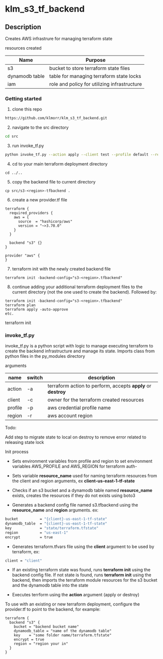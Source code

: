 # klm_s3_tf_backend

## Description

Creates AWS infrastrure for managing terraform state

resources created

| Name | Purpose |
|------|---------|
| s3 | bucket to store terraform state files |
| dynamodb table | table for managing terraform state locks |
| iam | role and policy for utilizing infrastructure |

### Getting started

1. clone this repo

```bash
https://github.com/klmorr/klm_s3_tf_backend.git
```

2. navigate to the src directory

```bash
cd src
```

3. run invoke_tf.py

```bash
python invoke_tf.py --action apply --client test --profile default --region us-east-1
```

4. cd to your main terraform deployment directory
```
cd ../..
```
5. copy the backend file to current directory
```
cp src/s3-<region>-tfbackend .
```
6. create a new provider.tf file
```
terraform {
  required_providers {
    aws = {
      source  = "hashicorp/aws"
      version = "~>3.70.0"
    }
  }

  backend "s3" {}
}

provider "aws" {
}
```
7. terraform init with the newly created backend file
```
terraform init -backend-config="s3-<region>.tfbackend"
```
8. continue adding your additional terraform deployment files to the current directory (not the one used to create the backend). Followed by:
```
terraform init -backend-config="s3-<region>.tfbackend"
terraform plan
terraform apply -auto-approve
etc.
```

terraform init 
### invoke_tf.py

invoke_tf.py is a python script with logic to manage executing terraform to create the backend infrastructure and manage its state. Imports class from python files in the py_modules directory

arguments

| name | switch | description |
|------|--------|-------------|
| action | -a | terraform action to perform, accepts **apply** or **destroy** |
| client | -c | owner for the terraform created resources |
| profile | -p | aws credential profile name |
| region | -r | aws account region |

Todo:

Add step to migrate state to local on destroy to remove error related to releasing state lock

Init process

- Sets environment variables from profile and region to set environment variables AWS_PROFILE and AWS_REGION for terraform auth- 

- Sets variable **resource_name** used for naming terraform resources from the client and region arguments, ex **client-us-east-1-tf-state**
  
- Checks if an s3 bucket and a dynamodb table named **resource_name** exists, creates the resources if they do not exists using boto3
  
- Generates a backend config file named s3.tfbackend using the **resource_name** and **region** arguments. ex:

```bash
bucket          = "{client}-us-east-1-tf-state"
dynamodb_table  = "{client}-us-east-1-tf-state"
key             = "state/terraform.tfstate"
region          = "us-east-1"
encrypt         = true
```

- Generates terraform.tfvars file using the **client** argument to be used by terraform, ex:

```bash
client = "client"
```

- If an existing terraform state was found, runs **terraform init** using the backend config file. If not state is found, runs **terraform init** using the backend, then imports the terraform module resources for the s3 bucket and the dynamodb table into the state

- Executes terrform using the **action** argument (apply or destroy)

To use with an existing or new terraform deployment, configure the provider.tf to point to the backend, for example:
```
terraform {
  backend "s3" {
    bucket = "backend bucket name"
    dynamodb_table = "name of the dynamodb table"
    key    = "some folder name/terraform.tfstate"
    encrypt = true
    region = "region your in"
  }
}
```
